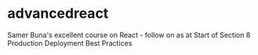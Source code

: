 # advancedreact
Samer Buna's excellent course on React - follow on as at Start of Section 8 Production Deployment Best Practices
